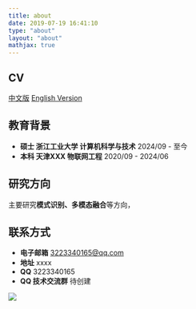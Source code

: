 ```yaml
---
title: about
date: 2019-07-19 16:41:10
type: "about"
layout: "about"
mathjax: true
---
```



## CV
[中文版](/medias/files/cv-zh.pdf)
[English Version](/medias/files/cv-en.pdf)

## 教育背景
* <b>硕士 浙江工业大学 计算机科学与技术</b>
2024/09 - 至今
* <b>本科 天津XXX 物联网工程</b>
2020/09 - 2024/06


## 研究方向
主要研究**模式识别、多模态融合**等方向，


## 联系方式
* <b>电子邮箱</b>
3223340165@qq.com
* <b>地址</b>
xxxx
* <b>QQ</b>
3223340165
* <b>QQ 技术交流群</b>
待创建

![](/medias/contact.jpg)